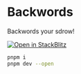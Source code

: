 # Backwords

Backwords your sdrow!

[![Open in StackBlitz](https://developer.stackblitz.com/img/open_in_stackblitz.svg)](https://stackblitz.com/github/Jothsa/Backwords)


```bash
pnpm i
pnpm dev --open
```
